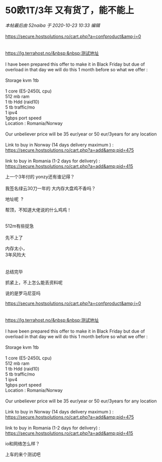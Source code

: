 # 50欧1T/3年 又有货了，能不能上


<i class="pstatus"> 本帖最后由 52naiba 于 2020-10-23 10:33 编辑 </i><br />
<br />
https://secure.hostsolutions.ro/cart.php?a=confproduct&amp;i=0<br />
<br />
<br />
https://lg.terrahost.no/&nbsp;&nbsp;测试地址<br />
<br />
I have been prepared this offer to make it in Black Friday but due of overload in that day we will do this 1 month before so what we offer :<br />
<br />
Storage kvm 1tb<br />
<br />
1 core (E5-2450L cpu)<br />
512 mb ram<br />
1 tb Hdd (raid10)<br />
5 tb traffic/mo<br />
1 ipv4<br />
1gbps port speed<br />
Location : Romania/Norway<br />
<br />
Our unbeliever price will be 35 eur/year or 50 eur/3years for any location<br />
<br />
Link to buy in Norway (14 days delivery maximum ) : https://secure.hostsolutions.ro/cart.php?a=add&amp;pid=475<br />
<br />
link to buy in Romania (1-2 days for delivery) : https://secure.hostsolutions.ro/cart.php?a=add&amp;pid=415

上一个3年付的 yonzy还有谁记得？<br />
<br />
我签名绿云30刀一年的 大内存大盘鸡不香吗？

<img src="static/image/smiley/default/lol.gif" smilieid="12" border="0" alt="" /><img src="static/image/smiley/default/lol.gif" smilieid="12" border="0" alt="" />地址呢&nbsp;&nbsp;?

帮顶，不知道大佬说的什么鸡鸡！<br />
<br />
<img src="static/image/smiley/default/lol.gif" smilieid="12" border="0" alt="" /><img src="static/image/smiley/default/lol.gif" smilieid="12" border="0" alt="" /><img src="static/image/smiley/default/lol.gif" smilieid="12" border="0" alt="" />

<img src="static/image/smiley/default/lol.gif" smilieid="12" border="0" alt="" />512m有些捉急<br />
<br />
先不上了

内存太小，<br />
3年风险大<br />
<br />
<br />
总结完毕

抓紧上，不上怎么能丢资料呢

说的是罗马尼亚吗

https://secure.hostsolutions.ro/cart.php?a=confproduct&amp;i=0<br />
<br />
<br />
https://lg.terrahost.no/&nbsp;&nbsp;测试地址<br />
<br />
I have been prepared this offer to make it in Black Friday but due of overload in that day we will do this 1 month before so what we offer :<br />
<br />
Storage kvm 1tb<br />
<br />
1 core (E5-2450L cpu)<br />
512 mb ram<br />
1 tb Hdd (raid10)<br />
5 tb traffic/mo<br />
1 ipv4<br />
1gbps port speed<br />
Location : Romania/Norway<br />
<br />
Our unbeliever price will be 35 eur/year or 50 eur/3years for any location<br />
<br />
Link to buy in Norway (14 days delivery maximum ) : https://secure.hostsolutions.ro/cart.php?a=add&amp;pid=475<br />
<br />
link to buy in Romania (1-2 days for delivery) : https://secure.hostsolutions.ro/cart.php?a=add&amp;pid=415

io和网络怎么样？

上车的来个测试吧
